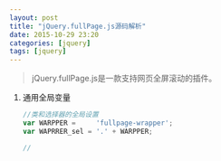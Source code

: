 ```yaml
---
layout: post
title: "jQuery.fullPage.js源码解析"
date: 2015-10-29 23:20
categories: [jquery]
tags: [jquery]
---
```


> jQuery.fullPage.js是一款支持网页全屏滚动的插件。

1. 通用全局变量

    ```js
    //类和选择器的全局设置
    var WARPPER =     'fullpage-wrapper';
    var WAPRRER_sel = '.' + WARPPER;
    
    //
    ```
